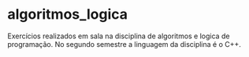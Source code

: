 # algoritmos_logica
Exercícios realizados em sala na disciplina de algoritmos e logica de programação. 
No segundo semestre a linguagem da disciplina é o C++.
